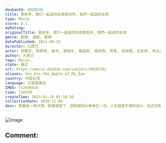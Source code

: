 ```yaml
---
doubanId: 4920528
title: 那些年，我们一起追的女孩那些年，我們一起追的女孩
type: Movie
score: 8.1
myRating: 
originalTitle: 那些年，我们一起追的女孩那些年，我們一起追的女孩
genre: 剧情, 喜剧, 爱情
datePublished: 2011-08-19
director: 九把刀
actor: 柯震东, 陈妍希, 敖犬, 郝劭文, 蔡昌宪, 侯彦西, 弯弯, 邱彦翔, 王彩桦, 柯义浤, 黄逸祥, 李凤新, 黄柏钧, 赖雅妍, 高丽红, 李维维, 严艺文, 蔡武雄, 方志友, 孙绽
author: 九把刀
tags: Movie, 
state: 看过
url: https://movie.douban.com/subject/4920528/
aliases: You_Are_the_Apple_of_My_Eye
country: 中国台湾
language: 汉语普通话
IMDb: tt2036416
time: 110分钟
createTime: 2023-01-24 01:10:36
collectionDate: 2020-11-04
desc: 青春是一场大雨。即使感冒了，还盼望回头再淋它一次。人生就是不停的战斗，在还没有获得女神青睐时，左手永远都只是辅助！！！柯景腾（柯震东饰）和他的一群好友，爱耍帅却老是情场失意的老曹（敖犬饰），停止...
---
```


![image](p1348910586.jpg)

Comment: 
---

